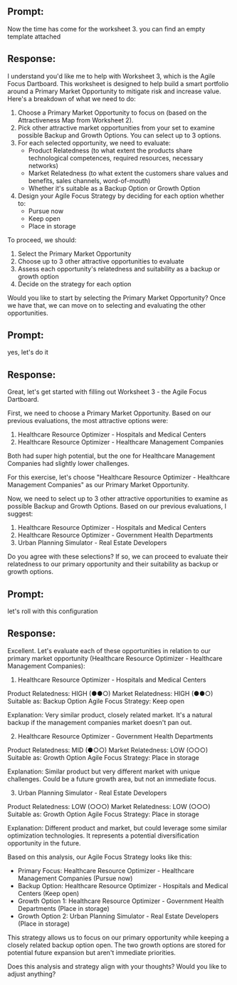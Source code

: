 ## Prompt:
Now the time has come for the worksheet 3. you can find an empty template attached

## Response:
I understand you'd like me to help with Worksheet 3, which is the Agile Focus Dartboard. This worksheet is designed to help build a smart portfolio around a Primary Market Opportunity to mitigate risk and increase value. Here's a breakdown of what we need to do:

1. Choose a Primary Market Opportunity to focus on (based on the Attractiveness Map from Worksheet 2).
2. Pick other attractive market opportunities from your set to examine possible Backup and Growth Options. You can select up to 3 options.
3. For each selected opportunity, we need to evaluate:
   * Product Relatedness (to what extent the products share technological competences, required resources, necessary networks)
   * Market Relatedness (to what extent the customers share values and benefits, sales channels, word-of-mouth)
   * Whether it's suitable as a Backup Option or Growth Option
4. Design your Agile Focus Strategy by deciding for each option whether to:
   * Pursue now
   * Keep open
   * Place in storage

To proceed, we should:

1. Select the Primary Market Opportunity
2. Choose up to 3 other attractive opportunities to evaluate
3. Assess each opportunity's relatedness and suitability as a backup or growth option
4. Decide on the strategy for each option

Would you like to start by selecting the Primary Market Opportunity? Once we have that, we can move on to selecting and evaluating the other opportunities.

## Prompt:
yes, let's do it

## Response:
Great, let's get started with filling out Worksheet 3 - the Agile Focus Dartboard.

First, we need to choose a Primary Market Opportunity. Based on our previous evaluations, the most attractive options were:

1. Healthcare Resource Optimizer - Hospitals and Medical Centers
2. Healthcare Resource Optimizer - Healthcare Management Companies

Both had super high potential, but the one for Healthcare Management Companies had slightly lower challenges.

For this exercise, let's choose "Healthcare Resource Optimizer - Healthcare Management Companies" as our Primary Market Opportunity.

Now, we need to select up to 3 other attractive opportunities to examine as possible Backup and Growth Options. Based on our previous evaluations, I suggest:

1. Healthcare Resource Optimizer - Hospitals and Medical Centers
2. Healthcare Resource Optimizer - Government Health Departments
3. Urban Planning Simulator - Real Estate Developers

Do you agree with these selections? If so, we can proceed to evaluate their relatedness to our primary opportunity and their suitability as backup or growth options.

## Prompt:
let's roll with this configuration

## Response:
Excellent. Let's evaluate each of these opportunities in relation to our primary market opportunity (Healthcare Resource Optimizer - Healthcare Management Companies):

1. Healthcare Resource Optimizer - Hospitals and Medical Centers

Product Relatedness: HIGH (●●○) Market Relatedness: HIGH (●●○) Suitable as: Backup Option Agile Focus Strategy: Keep open

Explanation: Very similar product, closely related market. It's a natural backup if the management companies market doesn't pan out.

2. Healthcare Resource Optimizer - Government Health Departments

Product Relatedness: MID (●○○) Market Relatedness: LOW (○○○) Suitable as: Growth Option Agile Focus Strategy: Place in storage

Explanation: Similar product but very different market with unique challenges. Could be a future growth area, but not an immediate focus.

3. Urban Planning Simulator - Real Estate Developers

Product Relatedness: LOW (○○○) Market Relatedness: LOW (○○○) Suitable as: Growth Option Agile Focus Strategy: Place in storage

Explanation: Different product and market, but could leverage some similar optimization technologies. It represents a potential diversification opportunity in the future.

Based on this analysis, our Agile Focus Strategy looks like this:

* Primary Focus: Healthcare Resource Optimizer - Healthcare Management Companies (Pursue now)
* Backup Option: Healthcare Resource Optimizer - Hospitals and Medical Centers (Keep open)
* Growth Option 1: Healthcare Resource Optimizer - Government Health Departments (Place in storage)
* Growth Option 2: Urban Planning Simulator - Real Estate Developers (Place in storage)

This strategy allows us to focus on our primary opportunity while keeping a closely related backup option open. The two growth options are stored for potential future expansion but aren't immediate priorities.

Does this analysis and strategy align with your thoughts? Would you like to adjust anything?

